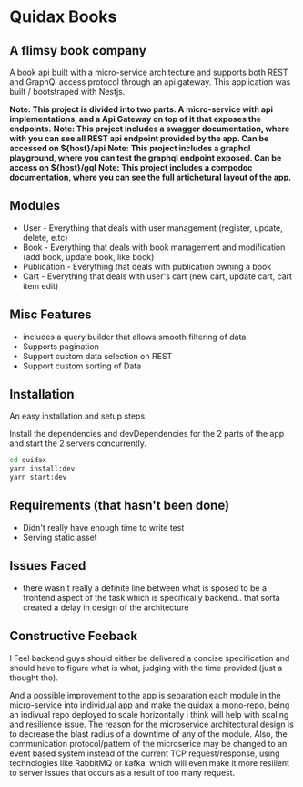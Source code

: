 # Quidax Books

## A flimsy book company

A book api built with a micro-service architecture and supports both REST and GraphQl access protocol through an api gateway. This application was built / bootstraped with Nestjs.

**Note: This project is divided into two parts. A micro-service with api implementations, and a Api Gateway on top of it that exposes the endpoints.**
**Note: This project includes a swagger documentation, where with you can see all REST api endpoint provided by the app. Can be accessed on ${host}/api**
**Note: This project includes a graphql playground, where you can test the graphql endpoint exposed. Can be access on ${host}/gql**
**Note: This project includes a compodoc documentation, where you can see the full artichetural layout of the app.**

## Modules

- User - Everything that deals with user management (register, update, delete, e.tc)
- Book - Everything that deals with book management and modification (add book, update book, like book)
- Publication - Everything that deals with publication owning a book
- Cart - Everything that deals with user's cart (new cart, update cart, cart item edit)

## Misc Features

- includes a query builder that allows smooth filtering of data
- Supports pagination
- Support custom data selection on REST
- Support custom sorting of Data

## Installation

An easy installation and setup steps.

Install the dependencies and devDependencies for the 2 parts of the app and start the 2 servers concurrently.

```sh
cd quidax
yarn install:dev
yarn start:dev
```

## Requirements (that hasn't been done)

- Didn't really have enough time to write test
- Serving static asset

## Issues Faced

- there wasn't really a definite line between what is sposed to be a frontend aspect of the task which is specifically backend.. that sorta created a delay in design of the architecture

## Constructive Feeback

I Feel backend guys should either be delivered a concise specification and should have to figure what is what, judging with the time provided.(just a thought tho).

And a possible improvement to the app is separation each module in the micro-service into individual app and make the quidax a mono-repo, being an indivual repo deployed to scale horizontally i think will help with scaling and resilience issue. The reason for the microservice architectural design is to decrease the blast radius of a downtime of any of the module.
Also, the communication protocol/pattern of the microserice may be changed to an event based system instead of the current TCP request/response, using technologies like RabbitMQ or kafka. which will even make it more resilient to server issues that occurs as a result of too many request.
